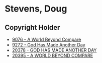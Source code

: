 # Stevens, Doug

## Copyright Holder

- [9076 - A World Beyond Compare](/hymns/9076.md)
- [9272 - God Has Made Another Day](/hymns/9272.md)
- [20378 - GOD HAS MADE ANOTHER DAY](/hymns/20378.md)
- [20395 - A WORLD BEYOND COMPARE](/hymns/20395.md)

